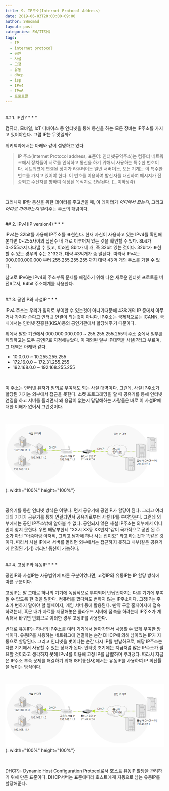 ```yaml
---
title: 9. IP주소(Internet Protocol Address)
date: 2019-06-03T20:00:00+09:00
author: SWnomad
layout: post
categories: SW/IT지식
tags:
  - IP
  - internet protocol
  - 공인
  - 사설
  - 고정
  - 유동
  - dhcp
  - isp
  - IPv4
  - IPv6
  - 프로토콜
---
```


<br>
## 1. IP란?
* * *

컴퓨터, 모바일, IoT 디바이스 등 인터넷을 통해 통신을 하는 모든 장비는 IP주소를 가지고 있어야한다. 그럼 IP는 무엇일까?

위키백과에서는 아래와 같이 설명하고 있다.

> IP 주소(Internet Protocol address, 표준어: 인터넷규약주소)는 컴퓨터 네트워크에서 장치들이 서로를 인식하고 통신을 하기 위해서 사용하는 특수한 번호이다. 네트워크에 연결된 장치가 라우터이든 일반 서버이든, 모든 기계는 이 특수한 번호를 가지고 있어야 한다. 이 번호를 이용하여 발신자를 대신하여 메시지가 전송되고 수신자를 향하여 예정된 목적지로 전달된다. (...이하생략)

<br>

그러니까 IP란 통신을 위한 데이터를 주고받을 때, 이 데이터가 _어디에서 왔는지_, 그리고 _어디로 가야하는지_ 알려주는 주소의 개념이다.

<br>
## 2. IPv4(IP version4)
* * *

IPv4는 32bit를 사용해 IP주소를 표현한다. 현재 자신이 사용하고 있는 IPv4를 확인해본다면 0~255사이의 십진수 네 개로 이루어져 있는 것을 확인할 수 있다. 8bit가 0~255까지 나타낼 수 있고, 이러한 8bit가 네 개, 즉 32bit 있는 것이다. 32bit가 표현할 수 있는 경우의 수는 2^32개, 대략 43억개가 좀 덜된다. 따라서 IPv4는 000.000.000.000 부터 255.255.255.255 까지 대략 43억 개의 주소를 가질 수 있다.

참고로 IPv6는 IPv4의 주소부족 문제를 해결하기 위해 나온 새로운 인터넷 프로토콜 버전6로서, 64bit 주소체계를 사용한다.

<br>
## 3. 공인IP와 사설IP
* * *

IPv4 주소는 우리가 임의로 부여할 수 있는것이 아니기때문에 43억개의 IP 중에서 아무거나 가져다 쓴다고 인터넷 연결이 되는것이 아니다. IP주소는 국제적으로는 ICANN, 국내에서는 인터넷 진흥원(KISA)등의 공인기관에서 할당해주기 때문이다.

위에서 말한 기관에서 000.000.000.000 ~ 255.255.255.255의 주소 중에서 일부를 제외하고는 모두 공인IP로 지정해놓았다. 이 제외된 일부 IP대역을 사설IP라고 부르며, 그 대역은 아래와 같다.

* 10.0.0.0 ~ 10.255.255.255
* 172.16.0.0 ~ 172.31.255.255
* 192.168.0.0 ~ 192.168.255.255

<br>

이 주소는 인터넷 유저가 임의로 부여해도 되는 사설 대역이다. 그런데, 사설 IP주소가 할당된 기기는 외부에서 접근을 못한다. 소켓 프로그래밍을 할 때 공유기를 통해 인터넷 연결을 하고 서버를 돌리면서 왜 응답이 없는지 답답해하는 사람들은 바로 이 사설IP에 대한 이해가 없어서 그런것이다.

<br>

![9-1](/images/sw_interview/9-1.png){: width="100%" height="100%"}

<br>

공유기를 통한 인터넷 방식은 이렇다. 먼저 공유기에 공인IP가 할당이 된다. 그리고 여러대의 기기가 공유기를 통해 연결되면서 공유기로부터 사설 IP를 부여받는다. 그런데 외부에서는 공인 IP주소밖에 알아볼 수 없다. 공인되지 않은 사설 IP주소는 외부에서 어디인지 찾지 못한다. 우편 배달부한테 "XX시 XX동 XX번지"같이 국가적으로 공인 된 주소가 아닌 "아줌마랑 아저씨, 그리고 남자애 하나 사는 집이요" 라고 하는것과 똑같은 것이다. 따라서 사설 IP에서 서버를 돌리면 외부에서는 접근하지 못하고 내부(같은 공유기에 연결된 기기) 끼리만 통신이 가능하다.

<br>
## 4. 고정IP와 유동IP
* * *

공인IP와 사설IP는 사용범위에 따른 구분이었다면, 고정IP와 유동IP는 IP 할당 방식에 따른 구분이다.

고정IP는 말 그대로 하나의 기기에 독점적으로 부여되어 반납전까지는 다른 기기에 부여될 수 없도록 한 것을 말한다. 컴퓨터를 껐다켜도 변하지 않는 IP주소이다. 고정IP는 주소가 변하지 말아야 할 웹페이지, 게임 서버 등에 활용된다. 만약 구글 홈페이지에 접속하려는데, 혹은 내가 자료를 저장해놓은 클라우드 서버에 접속을 하려는데 IP주소가 계속해서 바뀌면 안되므로 이러한 경우 고정IP를 사용한다.

반대로 유동IP는 하나의 IP주소를 여러 기기에서 돌아가면서 사용할 수 있게 부여한 방식이다. 유동IP를 사용하는 네트워크에 연결하는 순간 DHCP에 의해 남아있는 IP가 자동으로 할당된다. 그리고 인터넷을 벗어나는 순간 다시 IP를 반납하므로, 해당 IP주소는 다른 기기에서 사용할 수 있는 상태가 된다. 인터넷 초기에는 지금처럼 많은 IP주소가 필요할 것이라고 생각하지 못해 IPv4를 이용해 고정 IP를 남발하며 뿌려댔다. 따라서 지금은 IP주소 부족 문제를 해결하기 위해 ISP(통신사)에서는 유동IP를 사용하여 IP 회전률을 높이는 방식이다.

<br>

![9-1](/images/sw_interview/9-1.png){: width="100%" height="100%"}

<br>

DHCP는 Dynamic Host Configuration Protocol로서 호스트 유동IP 할당을 관리하기 위해 만든 표준이다. DHCP서버는 표준에따라 호스트에게 자동으로 남는 유동IP를 할당해준다.